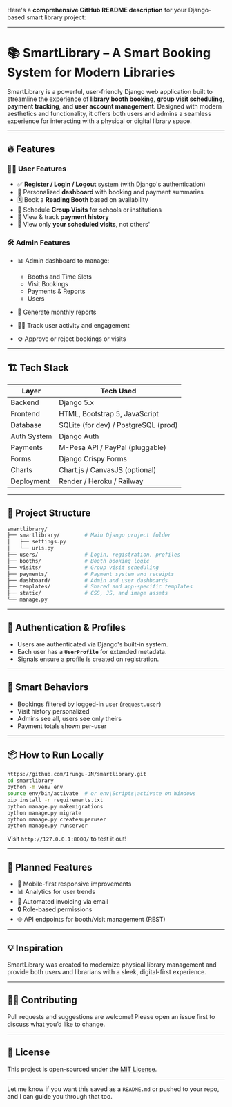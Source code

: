 Here's a **comprehensive GitHub README description** for your Django-based smart library project:

---

# 📚 SmartLibrary – A Smart Booking System for Modern Libraries

SmartLibrary is a powerful, user-friendly Django web application built to streamline the experience of **library booth booking**, **group visit scheduling**, **payment tracking**, and **user account management**. Designed with modern aesthetics and functionality, it offers both users and admins a seamless experience for interacting with a physical or digital library space.

---

## 🔥 Features

### 🧑‍💼 User Features

* ✅ **Register / Login / Logout** system (with Django's authentication)
* 👤 Personalized **dashboard** with booking and payment summaries
* 🗓️ Book a **Reading Booth** based on availability
* 🏫 Schedule **Group Visits** for schools or institutions
* 💸 View & track **payment history**
* 📑 View only **your scheduled visits**, not others'

### 🛠️ Admin Features

* 📊 Admin dashboard to manage:

  * Booths and Time Slots
  * Visit Bookings
  * Payments & Reports
  * Users
* 🧾 Generate monthly reports
* 🕵️‍♂️ Track user activity and engagement
* ⚙️ Approve or reject bookings or visits

---

## 🏗️ Tech Stack

| Layer       | Tech Used                            |
| ----------- | ------------------------------------ |
| Backend     | Django 5.x                           |
| Frontend    | HTML, Bootstrap 5, JavaScript        |
| Database    | SQLite (for dev) / PostgreSQL (prod) |
| Auth System | Django Auth                          |
| Payments    | M-Pesa API / PayPal (pluggable)      |
| Forms       | Django Crispy Forms                  |
| Charts      | Chart.js / CanvasJS (optional)       |
| Deployment  | Render / Heroku / Railway            |

---

## 📁 Project Structure

```bash
smartlibrary/
├── smartlibrary/        # Main Django project folder
│   ├── settings.py
│   └── urls.py
├── users/               # Login, registration, profiles
├── booths/              # Booth booking logic
├── visits/              # Group visit scheduling
├── payments/            # Payment system and receipts
├── dashboard/           # Admin and user dashboards
├── templates/           # Shared and app-specific templates
├── static/              # CSS, JS, and image assets
└── manage.py
```

---

## 🔐 Authentication & Profiles

* Users are authenticated via Django's built-in system.
* Each user has a **`UserProfile`** for extended metadata.
* Signals ensure a profile is created on registration.

---

## 🧠 Smart Behaviors

* Bookings filtered by logged-in user (`request.user`)
* Visit history personalized
* Admins see all, users see only theirs
* Payment totals shown per-user

---

## 📦 How to Run Locally

```bash
https://github.com/Irungu-JN/smartlibrary.git
cd smartlibrary
python -m venv env
source env/bin/activate  # or env\Scripts\activate on Windows
pip install -r requirements.txt
python manage.py makemigrations
python manage.py migrate
python manage.py createsuperuser
python manage.py runserver
```

Visit `http://127.0.0.1:8000/` to test it out!

---

## 🚀 Planned Features

* 📱 Mobile-first responsive improvements
* 📊 Analytics for user trends
* 🧾 Automated invoicing via email
* 🔒 Role-based permissions
* 🌐 API endpoints for booth/visit management (REST)

---

## 💡 Inspiration

SmartLibrary was created to modernize physical library management and provide both users and librarians with a sleek, digital-first experience.

---

## 🧑‍💻 Contributing

Pull requests and suggestions are welcome! Please open an issue first to discuss what you’d like to change.

---

## 📜 License

This project is open-sourced under the [MIT License](LICENSE).

---

Let me know if you want this saved as a `README.md` or pushed to your repo, and I can guide you through that too.

